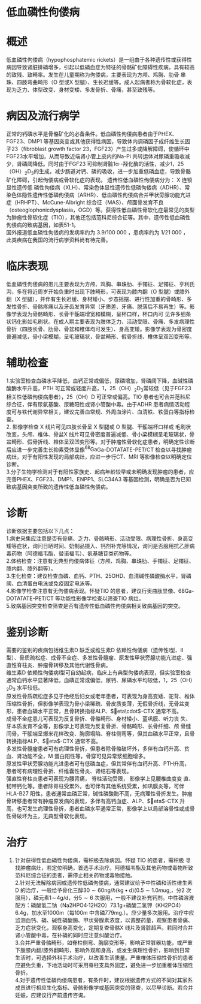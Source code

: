 #  低血磷性佝偻病  
# 概述  
低血磷性佝偻病（hypophosphatemic rickets）是一组由于各种遗传性或获得性病因导致肾脏排磷增多，引起以低磷血症为特征的骨骼矿化障碍性疾病，具有较高的致残、致畸率。发生在儿童期称为佝偻病，主要表现为方颅、鸡胸、肋骨 串珠、四肢弯曲畸形（O 型或X 型腿）、生长迟缓等。成人起病者称为骨软化症，表现为乏力、体型改变、身材变矮、多发骨折、骨痛，甚至致残等。  
# 病因及流行病学  
正常的钙磷水平是骨骼矿化的必备条件。低血磷性佝偻病患者由于PHEX、FGF23、DMP1 等基因突变或其他获得性病因，导致体内调磷因子成纤维生长因子23（fibroblast growth factor 23，FGF23）产生过多或降解障碍，使循环中FGF23水平增加，从而导致近端肾小管上皮内的Na-Pi 共转运体对尿磷重吸收减少，肾磷阈降低。同时由于FGF23 可抑制肾脏$1\upalpha\cdot$-羟化酶的活性，减少1，25（OH）${}_{2}\mathrm{D}_{3}$的生成，减少肠道对钙、磷的吸收，进一步加重低磷血症，导致骨骼矿化障碍，引起佝偻病或骨软化症的表现。 遗传性低血磷性佝偻病分为： X  连锁显性遗传低 磷性佝偻病（XLH）、常染色体显性遗传性低磷佝偻病（ADHR）、常染色体隐性遗传性低磷佝偻病（ARHR）、低血磷性佝偻病合并甲状旁腺功能亢进症（HRHPT）、McCune-Albright 综合征（MAS）、颅面骨发育不良（osteoglophonicdysplasia，OGD）等。获得性低血磷性骨软化症最常见的类型为肿瘤性骨软化症（TIO），其他还包括范科尼综合征等。其中，遗传性低血磷性佝偻病的致病基因，如表51-1。  
国外报道低血磷性佝偻病的发病率约为 3.9/100 000 ，患病率约为 1/21 000 ， 此类疾病在我国的流行病学资料尚有待完善。  
# 临床表现  
低血磷性佝偻病的患儿主要表现为方颅、鸡胸、串珠肋、手镯征、足镯征、亨利氏沟，多在将近周岁开始负重时出现下肢畸形，可表现为膝内翻（O 型腿）或膝外翻（X 型腿），并伴有生长迟缓、身材矮小、步态摇摆、进行性加重的骨畸形、多发性骨折、骨骼疼痛以及牙齿发育异常（牙质差、牙痛、脱落后不易再生）等。影像学表现为骨骼畸形、长骨干骺端增宽和模糊，呈杯口样，杯口内可 见许多细条状钙化影如毛刷状。在成人期主要表现为肢体乏力、活动受限、骨痛、多发病理性骨折（四肢长骨、肋骨、骨盆和椎体均可发生）、身高变矮。影像学表现为骨密度普遍减低，骨小梁模糊，呈毛玻璃状，骨盆畸形、假骨折线、椎体呈双凹变形等。  
# 辅助检查  
1.实验室检查血磷水平降低，血钙正常或偏低，尿磷增加，肾磷阈下降，血碱性磷酸酶水平升高，PTH 可正常或轻度升高，1，25（OH）${}_{2}\mathrm{D}_{3}$常较低（见于FGF23 相关性低磷佝偻病患者），25（OH）D 可正常或偏高。TIO 患者也可合并范科尼综合征，伴有尿氨基酸、尿糖阳性或肾小管酸中毒。由于ADHR 患者病情活动程度可与铁代谢异常相关，建议完善血常规、外周血涂片、血清铁、铁蛋白等指标检查。  
2. 影像学检查 X  线片可见四肢长骨呈 X  型腿或 O  型腿、干骺端杯口样或 毛刷状改变，头颅、椎体、骨盆X 线片可见骨密度普遍减低、骨小梁模糊呈毛玻璃状，骨盆畸形、假骨折线、椎体呈双凹变形等。对于肿瘤性骨软化症患者，明确定性诊断后应进一步完善生长抑素受体显像$^{68}\mathrm{Ga}$Ga-DOTATATE-PET/CT 检查以寻找肿瘤病灶，对于有阳性发现的局部病灶，应进一步行CT、MRI 等影像检查以明确定位诊断。  
3.分子生物学检测对于有阳性家族史、起病年龄较早或未明确发现肿瘤的患者，应完善PHEX、FGF23、DMP1、ENPP1、SLC34A3 等基因检测，明确是否为已知致病基因突变所致的遗传性低血磷性佝偻病。  
# 诊断  
诊断依据主要包括以下几点：  
1.病史采集应注意是否有骨痛、乏力、骨骼畸形、活动受限、病理性骨折、身高变矮等症状，询问日晒时间、奶制品摄入、钙剂补充等情况，询问是否服用抗乙肝病毒药物（阿德福韦酯、替诺福韦）、氨基糖苷类药物等。  
2.体格检查：注意有无典型佝偻病体征（方颅、鸡胸、串珠肋、手镯征、足镯征、膝内翻、膝外翻等）。  
3.生化检查：建议检查血磷、血钙、PTH、25OHD、血清碱性磷酸酶水平，肾磷阈、血清蛋白电泳或免疫固定电泳等。  
4.影像学检查注意有无佝偻病表现。怀疑TIO 的患者，建议行奥曲肽显像、68Ga-DOTATATE-PET/CT 等功能性影像学检查以筛查TIO 病灶。  
5.致病基因突变检查筛查是否有遗传性低血磷性佝偻病相关致病基因的突变。  
# 鉴别诊断  
需要的鉴别的疾病包括维生素D 缺乏或维生素D 依赖性佝偻病（遗传性Ⅰ型、Ⅱ型）、骨质疏松症、成骨不全症、多发性骨髓瘤、原发性甲状旁腺功能亢进症、强直性脊柱炎、肿瘤骨转移及其他代谢性骨病。  
维生素D 依赖性佝偻病Ⅰ型可自幼起病，临床上有典型佝偻病表现，但实验室检查通常血钙水平显著降低，血磷正常或偏低，尿钙、尿磷水平均较低，1，25（OH）${}_{2}\mathrm{D}_{3}$ 水平较低。  
原发性骨质疏松症多见于绝经后妇女或老年患者，可表现为身高变矮、驼背、椎体压缩性骨折，但影像学表现为骨小梁稀疏、骨皮质变薄，无假骨折线，无骨盆变形，患者血磷水平正常，且骨转换指标ALP、$eta\cdot$-CTX 通常不高。  
成骨不全症患儿可表现为反复骨折、骨骼畸形、身材矮小、蓝巩膜、听力丧 失、牙本质发育不全等，影像学上可表现为反复骨折、骨骼畸形、长骨纤细、颅 骨缝间骨，干骺端呈爆米花样改变、胸廓塌陷、脊柱侧弯等，但其血磷水平正常，且骨转换指标ALP、$eta$-CTX 通常不高。  
多发性骨髓瘤患者可有病理性骨折，但患者除骨骼破坏外，多伴有血钙升高、贫血、肾功能不全，M 蛋白阳性等，骨穿可见异常浆细胞增多。  
原发性甲状旁腺功能亢进患者可有低磷血症，但其常伴有血钙升高、PTH升高，患者可有病理性骨折、纤维囊性骨炎、肾结石等表现。  
强直性脊柱炎患者可表现为腰背痛， 脊柱活动受限， 影像学上见腰椎曲度变 直、韧带钙化等。患者除脊柱受累外，也可伴有其他系统受累，如巩膜炎等，可伴HLA-B27 阳性，患者通常血磷正常，碱性磷酸酶不高，无病理性骨折发生。肿瘤骨转移患者常有肿瘤原发病的表现，多伴有高钙血症、ALP、$eta$-CTX 升高，也可发生病理性骨折，患者血磷水平通常正常，影像学上以局部溶骨性或成骨性骨破坏为主，无典型骨软化表现。  
# 治疗  
1. 针对获得性低血磷性佝偻病，需积极去除病因。怀疑 TIO  的患者，需积极 寻找肿瘤病灶，若定位明确，首选手术治疗。阿德福韦酯及其他药物或毒物所致  
范科尼综合征的患者，需停止相关药物或毒物接触。  
2.针对无法解除病因或遗传性低磷佝偻病，通常建议给予中性磷和活性维生素D 的治疗，一般给予骨化三醇$30{\sim}60\mathrm{ng/\hbar}\left(\mathrm{kg}\bullet\mathrm{d}\right)\left(0.5{\sim}1.0{mu}\mathrm{g},$，分2 次服用），磷元素$1\!\sim\!4\mathrm{g/d}$，分$5{\sim}6$ 次服用，一般不建议补充钙剂。中性磷溶液配方：磷酸氢二钠（Na2HPO4·12H2O）$73.1\mathrm{g}+$磷酸二氢钾（KH2PO4）$6.4\mathrm{g}$，加水至$1000\mathrm{m}$（每$100\mathrm{{m}}$ 中含磷$779\mathrm{mg.}$）。应少量多次服用。治疗中应监测血钙、磷、碱性磷酸酶、甲状旁腺素浓度，以调整药量，观察患者骨痛、乏力症状变化，观察身高变化，定期复查骨骼X 线片及肾脏超声。若同时合并肾小管酸中毒，在补磷的同时应注意纠酸治疗。  
3.合并严重骨骼畸形，如脊柱侧弯、胸廓变形等，影响正常脏器功能，或严重下肢膝内翻/膝外翻畸形，影响外观和身高，或发生病理性骨折，影响到日常生活时，可选择外科手术治疗，以改善生活质量。严重椎体压缩性骨折的患者应避免负重，下地活动时可采用脊柱支具外固定，避免进一步加重椎体压缩性骨折。  
4.对于遗传性低磷佝偻病患者，有条件时，建议根据遗传方式的不同对其家系成员进行相应生化指标、骨骼影像学或基因突变的筛查，以尽早诊断。若合并妊娠，应建议行产前遗传咨询。  
